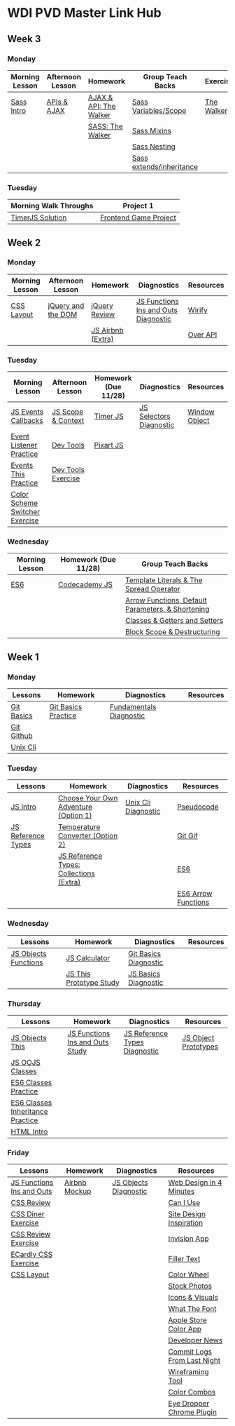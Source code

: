 # WDI PVD Master Link Hub

## Week 3
### Monday

| Morning Lesson | Afternoon Lesson  | Homework| Group Teach Backs | Exercises | Resources
| --- | --- | --- | --- | --- | ---
| [Sass Intro](https://github.com/JosephinaTavera/sass-intro/blob/master/sass411.md) | [APIs & AJAX](https://github.com/tvlangley/api-intro-with-ajax/blob/master/README.md) |[AJAX & API: The Walker](https://github.com/danman01/wdi-pvd-ajax-api-exercise) |[Sass Variables/Scope](https://github.com/mconnors333/Sass/blob/master/readme.md) | [The Walker](https://github.com/ga-wdi-exercises/the_walker) | [API Directory](http://www.programmableweb.com/apis/directory)
|  | |[SASS: The Walker](https://github.com/danman01/wdi-pvd-sass-exercise) | [Sass Mixins](https://github.com/mconnors333/Sass/blob/master/readme.md)|
| | | |[Sass Nesting](https://github.com/ahnuce/readmeexample/blob/master/sassreadme.md) |
| | | |[Sass extends/inheritance](https://github.com/awanderlyss/GROUP3SASS)

### Tuesday

| Morning Walk Throughs | Project 1
| --- | ---
| [TimerJS Solution](https://github.com/estermer/timer_js) | [Frontend Game Project](https://github.com/ga-wdi-exercises/project1)

## Week 2
### Monday

| Morning Lesson | Afternoon Lesson  | Homework| Diagnostics | Resources
| --- | --- | --- | --- | ---
|[CSS Layout](https://github.com/estermer/css-layout) |[jQuery and the DOM](https://github.com/danman01/wdi-pvd-jquery-dom/blob/master/README.md) |[jQuery Review](https://github.com/ga-wdi-exercises/the-jquery-review) | [JS Functions Ins and Outs Diagnostic](https://github.com/ga-wdi-boston/js-functions-ins-and-outs-diagnostic) | [Wirify](https://www.wirify.com/)
| | |[JS Airbnb (Extra)](https://github.com/danman01/wdi-pvd-jquery-dom/blob/master/homework.md)| | [Over API](http://overapi.com/)

### Tuesday

| Morning Lesson | Afternoon Lesson | Homework (Due 11/28) | Diagnostics | Resources
| --- | --- | --- | --- |---
| [JS Events Callbacks](https://github.com/ga-wdi-lessons/js-events-callbacks)|[JS Scope & Context](https://github.com/ga-wdi-lessons/js-scope)|[Timer JS](https://github.com/ga-wdi-exercises/timer_js) | [JS Selectors Diagnostic](https://github.com/ga-wdi-exercises/my-blawg) | [Window Object](http://www.w3schools.com/jsref/obj_window.asp)
|[Event Listener Practice](https://github.com/ga-wdi-exercises/event-listener-practice) | [Dev Tools](https://github.com/sf-wdi-33/dev-tools)| [Pixart JS](https://github.com/ga-wdi-exercises/pixart_js)
|[Events This Practice](https://github.com/ga-wdi-exercises/events-this-practice) | [Dev Tools Exercise](https://github.com/sf-wdi-33/dev-tools-training)
| [Color Scheme Switcher Exercise](https://github.com/ga-wdi-exercises/color-scheme-switcher)

### Wednesday

| Morning Lesson | Homework (Due 11/28) | Group Teach Backs
| --- | --- | ---
|[ES6](https://github.com/ga-wdi-lessons/es6/blob/master/readme.md) | [Codecademy JS](https://www.codecademy.com/learn/javascript) | [Template Literals & The Spread Operator](https://github.com/jtellis/wdi-pvd-es6-features)
| | | [Arrow Functions, Default Parameters, & Shortening ](https://github.com/MurphyPicard/group2nov23/blob/master/group2lessonplan.md)
| | |[Classes & Getters and Setters](https://github.com/missjuliekhun/markdown-here/blob/lesson_plan/README.md)
| | |[Block Scope & Destructuring](https://github.com/ahnuce/readmeexample/blob/master/readmeexample.md)

## Week 1
### Monday

| Lessons | Homework | Diagnostics | Resources
| --- | --- | --- | ---
|[Git Basics](https://github.com/ga-wdi-boston/git-basics) | [Git Basics Practice](https://github.com/ga-wdi-boston/git-basics-practice) | [Fundamentals Diagnostic](https://github.com/ga-wdi-boston/fundamentals-diagnostic)
|[Git Github](https://github.com/ga-wdi-boston/git-github)
| [Unix Cli](https://github.com/ga-wdi-boston/unix-cli)

### Tuesday

| Lessons | Homework | Diagnostics | Resources
| --- | --- | --- | ---
|[JS Intro](https://github.com/ga-wdi-lessons/js-intro) | [Choose Your Own Adventure (Option 1)](https://github.com/ga-wdi-exercises/choose_your_own_adventure_js) | [Unix Cli Diagnostic](https://github.com/ga-wdi-boston/unix-cli-diagnostic) | [Pseudocode](https://github.com/ga-wdi-lessons/pseudocode)
| [JS Reference Types](https://github.com/ga-wdi-boston/js-reference-types) | [Temperature Converter (Option 2)](https://github.com/ga-wdi-exercises/temperature_converter) | | [Git Gif](https://github.com/ga-wdi-lessons/git-intro/blob/master/images/git.gif)
| | [JS Reference Types: Collections (Extra)](https://github.com/ga-wdi-boston/js-reference-types/blob/master/lib/collections.js) | | [ES6](https://github.com/ga-wdi-lessons/es6)
| | | | [ES6 Arrow Functions](https://www.sitepoint.com/es6-arrow-functions-new-fat-concise-syntax-javascript/)


### Wednesday

| Lessons | Homework | Diagnostics | Resources
| --- | --- | --- | ---
|[JS Objects Functions](https://github.com/ga-wdi-lessons/js-objects-functions/blob/master/objects.md) | [JS Calculator](https://github.com/ga-wdi-exercises/js-calculator) | [Git Basics Diagnostic](https://github.com/ga-wdi-boston/git-basics-diagnostic)
| |[JS This Prototype Study](https://github.com/ga-wdi-boston/js-this-prototype-study) | [JS Basics Diagnostic](https://github.com/ga-wdi-boston/js-basics-diagnostic)

### Thursday

| Lessons | Homework | Diagnostics | Resources
| --- | --- | --- | ---
| [JS Objects This](https://github.com/ga-wdi-boston/js-objects-this)  |[JS Functions Ins and Outs Study](https://github.com/ga-wdi-boston/js-functions-ins-and-outs-study) | [JS Reference Types Diagnostic](https://github.com/ga-wdi-boston/js-reference-types-diagnostic) | [JS Object Prototypes](http://www.w3schools.com/js/js_object_prototypes.asp)
|[JS OOJS Classes](https://github.com/ga-wdi-lessons/js-oojs-classes)
|[ES6 Classes Practice](https://github.com/ga-wdi-exercises/es6-classes-practice)
|[ES6 Classes Inheritance Practice](https://github.com/ga-wdi-exercises/es6-classes-inheritance-practice)
|[HTML Intro](https://github.com/ga-wdi-lessons/html-intro)

### Friday

| Lessons | Homework | Diagnostics | Resources
| --- | --- | --- | ---
| [JS Functions Ins and Outs](https://github.com/ga-wdi-boston/js-functions-ins-and-outs)| [Airbnb Mockup](https://github.com/ga-wdi-exercises/css-airbnb) |[JS Objects Diagnostic](https://github.com/ga-wdi-boston/js-objects-diagnostic) | [Web Design in 4 Minutes](http://jgthms.com/web-design-in-4-minutes/#font-family)
|[CSS Review](https://github.com/ga-wdi-lessons/css-review) | | | [Can I Use](http://caniuse.com/#index)
|[CSS Diner Exercise](http://flukeout.github.io/) | | | [Site Design Inspiration](https://www.siteinspire.com/)
|[CSS Review Exercise](https://github.com/ga-wdi-exercises/css-review) | | | [Invision App](https://www.invisionapp.com/)
| [ECardly CSS Exercise](https://github.com/ga-wdi-exercises/ecardly)| | | [Filler Text](https://hipsum.co/?paras=4&type=hipster-centric)
|[CSS Layout](https://github.com/ga-wdi-lessons/css-layout) | | | [Color Wheel](https://color.adobe.com/create/color-wheel/)
| | | | [Stock Photos](http://www.shutterstock.com/)
| | | | [Icons & Visuals](https://thenounproject.com/)
| | | | [What The Font](https://www.myfonts.com/WhatTheFont/)
| | | | [Apple Store Color App](https://itunes.apple.com/us/app/sip/id507257563?mt=12)
| | | | [Developer News](https://news.ycombinator.com/news)
| | | | [Commit Logs From Last Night](http://www.commitlogsfromlastnight.com/)
| | | | [Wireframing Tool](https://balsamiq.com/)
| | | | [Color Combos](http://www.colorcombos.com/)
| | | | [Eye Dropper Chrome Plugin](https://chrome.google.com/webstore/detail/eye-dropper/hmdcmlfkchdmnmnmheododdhjedfccka?hl=en)
